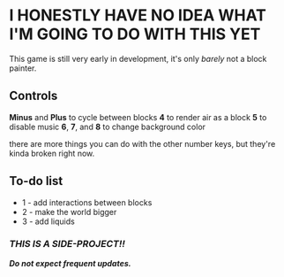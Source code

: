 # I HONESTLY HAVE NO IDEA WHAT I'M GOING TO DO WITH THIS YET

This game is still very early in development, it's only *barely* not a block painter.

## Controls

**Minus** and **Plus** to cycle between blocks
**4** to render air as a block
**5** to disable music
**6**, **7**, and **8** to change background color

there are more things you can do with the other number keys, but they're kinda broken right now.

## To-do list

* 1 - add interactions between blocks
* 2 - make the world bigger
* 3 - add liquids


### ***THIS IS A SIDE-PROJECT!!***

***Do not expect frequent updates.***
